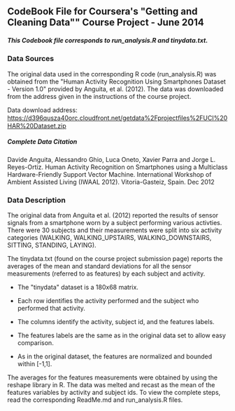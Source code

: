 ## CodeBook File for Coursera's "Getting and Cleaning Data"" Course Project - June 2014
##### This Codebook file corresponds to run_analysis.R and tinydata.txt.

### Data Sources
The original data used in the corresponding R code (run_analysis.R) was obtained from the "Human Activity Recognition Using Smartphones Dataset - Version 1.0" provided by Anguita, et al. (2012).  The data was downloaded from the address given in the instructions of the course project.

Data download address: https://d396qusza40orc.cloudfront.net/getdata%2Fprojectﬁles%2FUCI%20HAR%20Dataset.zip 

##### Complete Data Citation
Davide Anguita, Alessandro Ghio, Luca Oneto, Xavier Parra and Jorge L. Reyes-Ortiz. Human Activity Recognition on Smartphones using a Multiclass Hardware-Friendly Support Vector Machine. International Workshop of Ambient Assisted Living (IWAAL 2012). Vitoria-Gasteiz, Spain. Dec 2012

### Data Description
The original data from Anguita et al. (2012) reported the results of sensor signals from a smartphone worn by a subject performing various activties.  There were 30 subjects and their measurements were split into six activity categories (WALKING, WALKING_UPSTAIRS, WALKING_DOWNSTAIRS, SITTING, STANDING, LAYING).

The tinydata.txt (found on the course project submission page) reports the averages of the mean and standard deviations for all the sensor measurements (referred to as features) by each subject and activity.

- The "tinydata" dataset is a 180x68 matrix.

- Each row identifies the activity performed and the subject who performed that activity.

- The columns identify the activity, subject id, and the features labels.

- The features labels are the same as in the original data set to allow easy comparison.

- As in the original dataset, the features are normalized and bounded within [-1,1].

The averages for the features measurements were obtained by using the reshape library in R. The data was melted and recast as the mean of the features variables by activity and subject ids.  To view the complete steps, read the corresponding ReadMe.md and run_analysis.R files.
